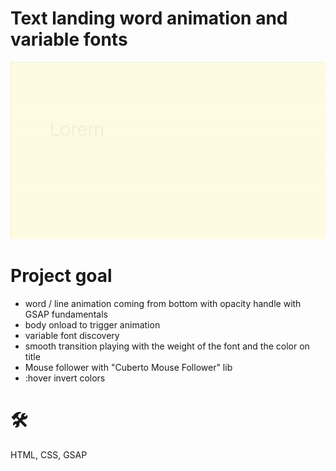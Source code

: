 # Text landing word animation and variable fonts
![Text-landing-demo](https://github.com/teotimepacreau/Text-landing-animation-and-variable-fonts-Day5-of-100DaysOfCode/blob/main/Text-landing-demo.gif)

# Project goal
- word / line animation coming from bottom with opacity handle with GSAP fundamentals
- body onload to trigger animation
- variable font discovery
- smooth transition playing with the weight of the font and the color on title
- Mouse follower with "Cuberto Mouse Follower" lib
- :hover invert colors

# 🛠️
HTML, CSS, GSAP

